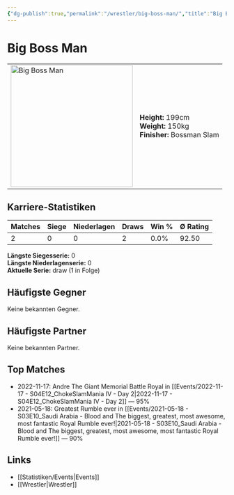 ```yaml
---
{"dg-publish":true,"permalink":"/wrestler/big-boss-man/","title":"Big Boss Man","tags":["wrestler"],"noteIcon":""}
---
```



# Big Boss Man

<table>
        <tr>
        <td><img src="https://github.com/CptSpaulding1980/choke-slam-wrestling/releases/download/images/Big_Boss_Man.png" width="280" alt="Big Boss Man"></td>
        <td>
        <b>Height:</b> 199cm<br>
        <b>Weight:</b> 150kg<br>
        <b>Finisher:</b> Bossman Slam<br>
        </td>
        </tr>
        </table>
        
## Karriere-Statistiken

| Matches | Siege | Niederlagen | Draws | Win % | Ø Rating |
|---------|-------|-------------|-------|-------|-----------|
| 2 | 0 | 0 | 2 | 0.0% | 92.50 |

**Längste Siegesserie:** 0<br>**Längste Niederlagenserie:** 0<br>**Aktuelle Serie:** draw (1 in Folge)


## Häufigste Gegner
Keine bekannten Gegner.

## Häufigste Partner
Keine bekannten Partner.

## Top Matches
- 2022-11-17: Andre The Giant Memorial Battle Royal in [[Events/2022-11-17 - S04E12_ChokeSlamMania IV - Day 2\|2022-11-17 - S04E12_ChokeSlamMania IV - Day 2]] — 95%
- 2021-05-18: Greatest Rumble ever in [[Events/2021-05-18 - S03E10_Saudi Arabia - Blood and The biggest, greatest, most awesome, most fantastic Royal Rumble ever!\|2021-05-18 - S03E10_Saudi Arabia - Blood and The biggest, greatest, most awesome, most fantastic Royal Rumble ever!]] — 90%

## Links
- [[Statistiken/Events\|Events]]
- [[Wrestler\|Wrestler]]
